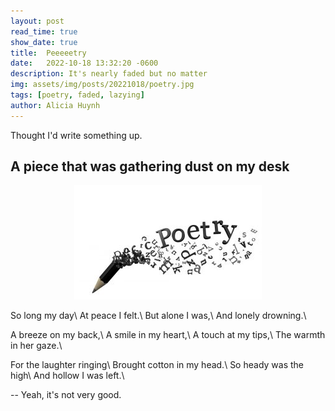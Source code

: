 ```yaml
---
layout: post
read_time: true
show_date: true
title:  Peeeeetry
date:   2022-10-18 13:32:20 -0600
description: It's nearly faded but no matter
img: assets/img/posts/20221018/poetry.jpg 
tags: [poetry, faded, lazying]
author: Alicia Huynh
---
```

Thought I'd write something up.

## A piece that was gathering dust on my desk

<center><img src='./assets/img/posts/20221018/poetry.jpg'></center>

So long my day\\
At peace I felt.\\
But alone I was,\\
And lonely drowning.\\

A breeze on my back,\\
A smile in my heart,\\
A touch at my tips,\\
The warmth in her gaze.\\

For the laughter ringing\\
Brought cotton in my head.\\
So heady was the high\\
And hollow I was left.\\


-- Yeah, it's not very good.
